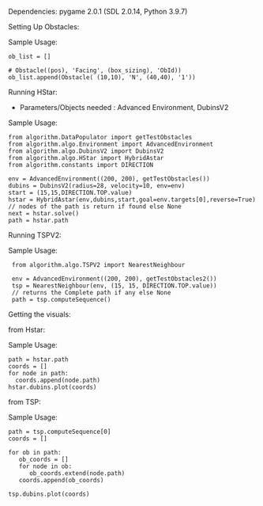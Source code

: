 Dependencies: pygame 2.0.1 (SDL 2.0.14, Python 3.9.7)

Setting Up Obstacles:

Sample Usage:

```
ob_list = []

# Obstacle((pos), 'Facing', (box_sizing), 'ObId))
ob_list.append(Obstacle( (10,10), 'N', (40,40), '1')) 
```

Running HStar:
+ Parameters/Objects needed : Advanced Environment, DubinsV2

Sample Usage:
```
from algorithm.DataPopulator import getTestObstacles
from algorithm.algo.Environment import AdvancedEnvironment
from algorithm.algo.DubinsV2 import DubinsV2
from algorithm.algo.HStar import HybridAstar
from algorithm.constants import DIRECTION

env = AdvancedEnvironment((200, 200), getTestObstacles())
dubins = DubinsV2(radius=28, velocity=10, env=env)
start = (15,15,DIRECTION.TOP.value)
hstar = HybridAstar(env,dubins,start,goal=env.targets[0],reverse=True)
// nodes of the path is return if found else None
next = hstar.solve()
path = hstar.path
```

Running TSPV2:

Sample Usage:
```
 from algorithm.algo.TSPV2 import NearestNeighbour

 env = AdvancedEnvironment((200, 200), getTestObstacles2())
 tsp = NearestNeighbour(env, (15, 15, DIRECTION.TOP.value))
 // returns the Complete path if any else None
 path = tsp.computeSequence()
```

Getting the visuals:

from Hstar:

Sample Usage:
```
path = hstar.path
coords = []
for node in path:
  coords.append(node.path)
hstar.dubins.plot(coords)
```
from TSP:

Sample Usage:
```
path = tsp.computeSequence[0]
coords = []

for ob in path:
   ob_coords = []
   for node in ob:
      ob_coords.extend(node.path)
   coords.append(ob_coords)

tsp.dubins.plot(coords)
   
```
